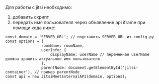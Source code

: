 Для работы с jitsi необходимо:
1. добавить скрипт <script src='https://SERVER_URL/external_api.js'></script>
2. передать имя пользователя через объявление api iframe при помощи кода ниже:
```
const domain = 'SERVER_URL'; // подставить SERVER_URL из config.py
const options = {
                roomName: roomName,
                userInfo: {
                    displayName: userName // переменная userName должна хранить актуальное имя пользователя
                },
                parentNode: document.getElementById('jitsi-container'), // пример parentNode
const api = new JitsiMeetExternalAPI(domain, options);
```
